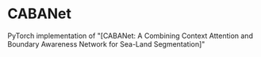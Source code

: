 # CABANet
PyTorch implementation of "[CABANet: A Combining Context Attention and Boundary Awareness Network for Sea-Land Segmentation]" 


